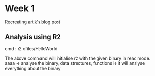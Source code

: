 # Week 1
Recreating [artik's blog post](https://artik.blue/reversing-radare2-1)
## Analysis using R2
cmd :  r2 cfiles/HelloWorld

The above command will initialise r2 with the given binary in read mode. 
aaaa -> analyse the binary, data structures, functions ie it will analyse everything about the binary 
